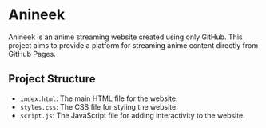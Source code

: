 # Anineek

Anineek is an anime streaming website created using only GitHub. This project aims to provide a platform for streaming anime content directly from GitHub Pages.

## Project Structure

- `index.html`: The main HTML file for the website.
- `styles.css`: The CSS file for styling the website.
- `script.js`: The JavaScript file for adding interactivity to the website.